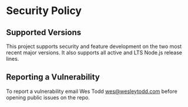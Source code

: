 # Security Policy

## Supported Versions

This project supports security and feature development on the two most recent
major versions.  It also supports all active and LTS Node.js release lines.

## Reporting a Vulnerability

To report a vulnerability email Wes Todd <wes@wesleytodd.com> before opening public issues on the repo.
